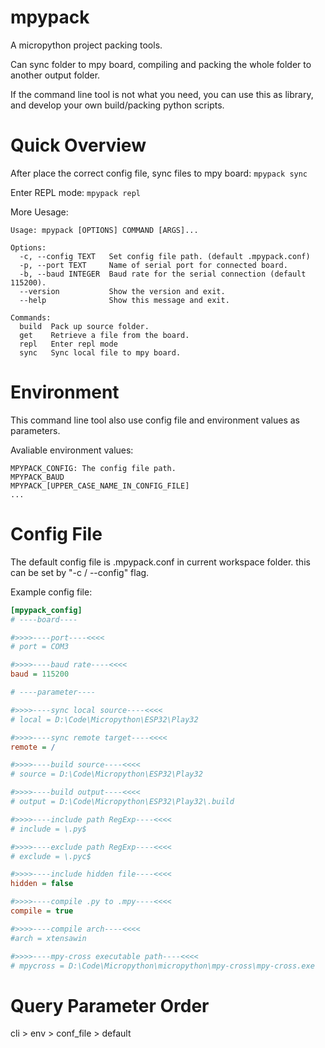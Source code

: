 # mpypack
A micropython project packing tools.

Can sync folder to mpy board, compiling and packing the whole folder to another output folder.

If the command line tool is not what you need, you can use this as library, and develop your own build/packing python scripts.

# Quick Overview
After place the correct config file, sync files to mpy board:
``` mpypack sync ```

Enter REPL mode: 
``` mpypack repl ```

More Uesage:
```
Usage: mpypack [OPTIONS] COMMAND [ARGS]...

Options:
  -c, --config TEXT   Set config file path. (default .mpypack.conf)
  -p, --port TEXT     Name of serial port for connected board.
  -b, --baud INTEGER  Baud rate for the serial connection (default 115200).
  --version           Show the version and exit.
  --help              Show this message and exit.

Commands:
  build  Pack up source folder.
  get    Retrieve a file from the board.
  repl   Enter repl mode
  sync   Sync local file to mpy board.
```

# Environment
This command line tool also use config file and environment values as parameters.

Avaliable environment values:
```
MPYPACK_CONFIG: The config file path.
MPYPACK_BAUD
MPYPACK_[UPPER_CASE_NAME_IN_CONFIG_FILE]
...
```

# Config File
The default config file is .mpypack.conf in current workspace folder. this can be set by "-c / --config" flag.

Example config file:
```ini
[mpypack_config]
# ----board----

#>>>>----port----<<<<
# port = COM3

#>>>>----baud rate----<<<<
baud = 115200

# ----parameter----

#>>>>----sync local source----<<<<
# local = D:\Code\Micropython\ESP32\Play32

#>>>>----sync remote target----<<<<
remote = /

#>>>>----build source----<<<<
# source = D:\Code\Micropython\ESP32\Play32

#>>>>----build output----<<<<
# output = D:\Code\Micropython\ESP32\Play32\.build

#>>>>----include path RegExp----<<<<
# include = \.py$

#>>>>----exclude path RegExp----<<<<
# exclude = \.pyc$

#>>>>----include hidden file----<<<<
hidden = false

#>>>>----compile .py to .mpy----<<<<
compile = true

#>>>>----compile arch----<<<<
#arch = xtensawin

#>>>>----mpy-cross executable path----<<<<
# mpycross = D:\Code\Micropython\micropython\mpy-cross\mpy-cross.exe
```

# Query Parameter Order

cli > env > conf_file > default
